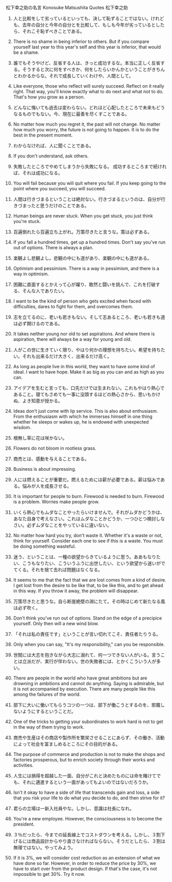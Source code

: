 松下幸之助の名言
Konosuke Matsushita Quotes
松下幸之助
1. 人と比較をして劣っているといっても、決して恥ずることではない。けれども、去年の自分と今年の自分とを比較して、もしも今年が劣っているとしたら、それこそ恥ずべきことである。
1. There is no shame in being inferior to others. But if you compare yourself last year to this year's self and this year is inferior, that would be a shame.

2. 誰でもそうやけど、反省する人は、きっと成功するな。本当に正しく反省する。そうすると次に何をすべきか、何をしたらいかんかということがきちんとわかるからな。それで成長していくわけや、人間として。
2. Like everyone, those who reflect will surely succeed. Reflect on it really right. That way, you'll know exactly what to do next and what not to do. That's how you grow as a person.

3. どんなに悔いても過去は変わらない。どれほど心配したところで未来もどうなるものでもない。今、現在に最善を尽くすことである。
3. No matter how much you regret it, the past will not change. No matter how much you worry, the future is not going to happen. It is to do the best in the present moment.

4. わからなければ、人に聞くことである。
4. If you don't understand, ask others.

5. 失敗したところでやめてしまうから失敗になる。 成功するところまで続ければ、それは成功になる。
5. You will fail because you will quit where you fail. If you keep going to the point where you succeed, you will succeed.

6. 人間は行きづまるということは絶対ない。行きづまるというのは、自分が行きづまったと思うだけのことである。
6. Human beings are never stuck. When you get stuck, you just think you're stuck.

7. 百遍倒れたら百遍立ち上がれ。万策尽きたと言うな。策は必ずある。
7. If you fall a hundred times, get up a hundred times. Don't say you've run out of options. There is always a plan.

8. 楽観よし悲観よし。悲観の中にも道があり、楽観の中にも道がある。
8. Optimism and pessimism. There is a way in pessimism, and there is a way in optimism.

9. 困難に直面するとかえって心が躍り、敢然と闘いを挑んで、これを打破する、そんな人でありたい。
9. I want to be the kind of person who gets excited when faced with difficulties, dares to fight for them, and overcomes them.

10. 志を立てるのに、老いも若きもない。そして志あるところ、老いも若きも道は必ず開けるのである。
10. It takes neither young nor old to set aspirations. And where there is aspiration, there will always be a way for young and old.

11. 人がこの世に生きていく限り、やはり何かの理想を持ちたい。希望を持ちたい。それも出来るだけ大きく、出来るだけ高く。
11. As long as people live in this world, they want to have some kind of ideal. I want to have hope. Make it as big as you can and as high as you can.

12. アイデアを生むと言っても、口先だけでは生まれない。これもやはり熱心であること。寝てもさめても一事に没頭するほどの熱心さから、思いもかけぬ、よき知恵が授かる。
12. Ideas don't just come with lip service. This is also about enthusiasm. From the enthusiasm with which he immerses himself in one thing whether he sleeps or wakes up, he is endowed with unexpected wisdom.

13. 根無し草に花は咲かない。
13. Flowers do not bloom in rootless grass.

14. 商売とは、感動を与えることである。
14. Business is about impressing.

15. 人には燃えることが重要だ。燃えるためには薪が必要である。薪は悩みである。悩みが人を成長させる。
15. It is important for people to burn. Firewood is needed to burn. Firewood is a problem. Worries make people grow.

16. いくら熱心でもムダなことやったらいけませんで。それがムダかどうかは、あなた自身で考えなさい。これはムダなことかどうか、一つひとつ検討しなさい。必ずムダなことをやっているに違いない。
16. No matter how hard you try, don't waste it. Whether it's a waste or not, think for yourself. Consider each one to see if this is a waste. You must be doing something wasteful.

17. 迷う、ということは、一種の欲望からきているように思う。ああもなりたい、こうもなりたい、こういうふうに出世したい、という欲望から迷いがでてくる。それを捨て去れば問題はなくなる。
17. It seems to me that the fact that we are lost comes from a kind of desire. I get lost from the desire to be like that, to be like this, and to get ahead in this way. If you throw it away, the problem will disappear.

18. 万策尽きたと思うな。自ら断崖絶壁の淵にたて。その時はじめて新たなる風は必ず吹く。
18. Don't think you've run out of options. Stand on the edge of a precipice yourself. Only then will a new wind blow.

19. 「それは私の責任です」ということが言い切れてこそ、責任者たりうる。
19. Only when you can say, "It's my responsibility," can you be responsible.

20. 世間には大志を抱きながら大志に溺れて、何一つできない人がいる。言うことは立派だが、実行が伴わない。世の失敗者には、とかくこういう人が多い。
20. There are people in the world who have great ambitions but are drowning in ambitions and cannot do anything. Saying is admirable, but it is not accompanied by execution. There are many people like this among the failures of the world.

21. 部下に大いに働いてもらうコツの一つは、部下が働こうとするのを、邪魔しないようにするということだ。
21. One of the tricks to getting your subordinates to work hard is not to get in the way of them trying to work.

22. 商売や生産はその商店や製作所を繁栄させることにあらず、その働き、活動によって社会を富ましめるところにその目的がある。
22. The purpose of commerce and production is not to make the shops and factories prosperous, but to enrich society through their works and activities.

23. 人生には損得を超越した一面、自分がこれと決めたものには命を賭けてでも、それに邁進するという一面があってもよいのではないだろうか。
23. Isn't it okay to have a side of life that transcends gain and loss, a side that you risk your life to do what you decide to do, and then strive for it?

24. 君らの立場は一新入社員やな。しかし、意識は社長になれ。
24. You're a new employee. However, the consciousness is to become the president.

25. ３％だったら、今までの延長線上でコストダウンを考える。しかし、３割下げるには商品設計からやり直さなければならない。そうだとしたら、３割は無理ではない。やってみよう。
25. If it is 3%, we will consider cost reduction as an extension of what we have done so far. However, in order to reduce the price by 30%, we have to start over from the product design. If that's the case, it's not impossible to get 30%. Try it now.